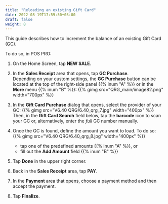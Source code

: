 ```yaml
---
title: "Reloading an existing Gift Card"
date: 2022-08-19T17:59:50+03:00
draft: false
weight: 8
---
```

This guide describes how to increment the balance of an existing Gift Card (GC). 

To do so, in POS PRO:

1. On the Home Screen, tap **NEW SALE**.

2. In the **Sales Receipt** area that opens, tap **GC Purchase**.   
Depending on your custom settings, the **GC Purchase** button can be located at the top of the right-side panel {{% inum "A" %}} or in the **More** menu {{% inum "B" %}}:
{{% gimg src="QRG_main/image82.png" width="700px" %}}

3. In the **Gift Card Purchase** dialog that opens, select the provider of your GC:
{{% gimg src="V6.40 QRG/6.40_qrg_7.jpg" width="400px" %}}
Then, in the **Gift Card Search** field below, tap the **barcode** icon to scan your GC or, alternatively, enter the *full* GC number manually.

4. Once the GC is found, define the amount you want to load. To do so:
{{% gimg src="V6.40 QRG/6.40_qrg_8.jpg" width="400px" %}}
    - tap one of the predefined amounts {{% inum "A" %}}, or
    - fill out the **Add Amount** field {{% inum "B" %}}

5. Tap **Done** in the upper right corner.

6. Back in the **Sales Receipt** area, tap **PAY**.

7. In the **Payment** area that opens, choose a payment method and then accept the payment.

8. Tap **Finalize**. 

